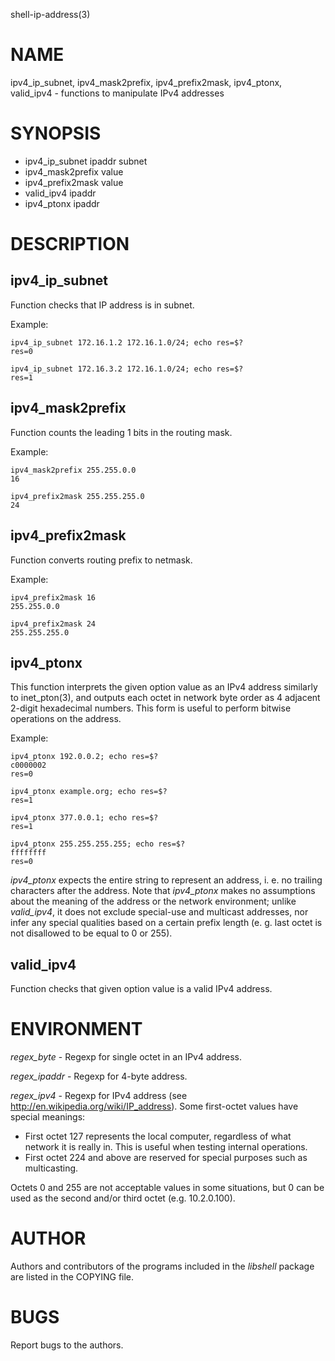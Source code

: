 shell-ip-address(3)

# NAME

ipv4_ip_subnet, ipv4_mask2prefix, ipv4_prefix2mask, ipv4_ptonx, valid_ipv4 - functions to manipulate IPv4 addresses

# SYNOPSIS

- ipv4_ip_subnet ipaddr subnet
- ipv4_mask2prefix value
- ipv4_prefix2mask value
- valid_ipv4 ipaddr
- ipv4_ptonx ipaddr

# DESCRIPTION

## ipv4_ip_subnet
Function checks that IP address is in subnet.

Example:
```
ipv4_ip_subnet 172.16.1.2 172.16.1.0/24; echo res=$?
res=0

ipv4_ip_subnet 172.16.3.2 172.16.1.0/24; echo res=$?
res=1
```

## ipv4_mask2prefix
Function counts the leading 1 bits in the routing mask.

Example:
```
ipv4_mask2prefix 255.255.0.0
16

ipv4_prefix2mask 255.255.255.0
24
```

## ipv4_prefix2mask
Function converts routing prefix to netmask.

Example:
```
ipv4_prefix2mask 16
255.255.0.0

ipv4_prefix2mask 24
255.255.255.0
```

## ipv4_ptonx
This function interprets the given option value as an IPv4 address similarly to inet_pton(3), and outputs each octet in network byte order as 4 adjacent 2-digit hexadecimal numbers.
This form is useful to perform bitwise operations on the address.

Example:
```
ipv4_ptonx 192.0.0.2; echo res=$?
c0000002
res=0

ipv4_ptonx example.org; echo res=$?
res=1

ipv4_ptonx 377.0.0.1; echo res=$?
res=1

ipv4_ptonx 255.255.255.255; echo res=$?
ffffffff
res=0
```

*ipv4_ptonx* expects the entire string to represent an address, i. e. no trailing characters after the address.
Note that *ipv4_ptonx* makes no assumptions about the meaning of the address or the network environment; unlike *valid_ipv4*, it does not exclude special-use and multicast addresses, nor infer any special qualities based on a certain prefix length (e. g. last octet is not disallowed to be equal to 0 or 255).

## valid_ipv4
Function checks that given option value is a valid IPv4 address.

# ENVIRONMENT

*regex_byte* - Regexp for single octet in an IPv4 address.

*regex_ipaddr* - Regexp for 4-byte address.

*regex_ipv4* - Regexp for IPv4 address (see <http://en.wikipedia.org/wiki/IP_address>). Some first-octet
values have special meanings:

- First octet 127 represents the local computer, regardless of what network it is really in.
  This is useful when testing internal operations.
- First octet 224 and above are reserved for special purposes such as multicasting.

Octets 0 and 255 are not acceptable values in some situations, but 0 can be used as the second
and/or third octet (e.g. 10.2.0.100).

# AUTHOR
Authors and contributors of the programs included in the *libshell* package are listed
in the COPYING file.

# BUGS
Report bugs to the authors.

